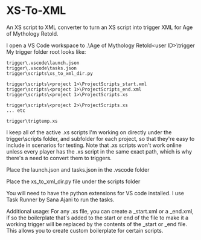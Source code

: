 # XS-To-XML
An XS script to XML converter to turn an XS script into trigger XML for Age of Mythology Retold.

I open a VS Code workspace to .\Age of Mythology Retold\<user ID>\trigger
My trigger folder root looks like:
```
trigger\.vscode\launch.json
trigger\.vscode\tasks.json
trigger\scripts\xs_to_xml_dir.py

trigger\scripts\<project 1>\ProjectScripts_start.xml
trigger\scripts\<project 1>\ProjectScripts_end.xml
trigger\scripts\<project 1>\ProjectScripts.xs

trigger\scripts\<project 2>\ProjectScripts.xs
... etc

trigger\trigtemp.xs
```

I keep all of the active .xs scripts I'm working on directly under the trigger\scripts folder, and subfolder for each project, so that they're easy to include in scenarios for testing. Note that .xs scripts won't work online unless every player has the .xs script in the same exact path, which is why there's a need to convert them to triggers.

Place the launch.json and tasks.json in the .vscode folder

Place the xs_to_xml_dir.py file under the scripts folder

You will need to have the python extensions for VS code installed.
I use Task Runner by Sana Ajani to run the tasks.

Additional usage:
For any .xs file, you can create a <name>_start.xml or a <name>_end.xml, if so the boilerplate that's added to the start or end of the file to make it a working trigger will be replaced by the contents of the _start or _end file. This allows you to create custom boilerplate for certain scripts.
